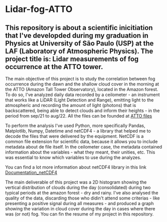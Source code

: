 # Lidar-fog-ATTO
## This repository is about a scientific inicitiation that I've developded during my graduation in Physics at University of São Paulo (USP) at the LAF (Laboratory of Atmospheric Physics). The project title is: Lidar measurements of fog occurrence at the ATTO tower.

The main objective of this project is to study the correlation between fog occurrence during the dawn and the shallow cloud cover in the morning at the ATTO (Amazon Tall Tower Observatory), located in the Amazon forest. To do so, I've analyzed daily data recorded by a ceilometer - an instrument that works like a LiDAR (Light Detection and Range), emitting light to the atmospheric and recording the amount of light (photons) that is backscattered, being able to detect clouds and inform their heights -  in the period from sep/21 to aug/22. All the files can be founded at [ATTO files](http://ftp.lfa.if.usp.br/ftp/public/ATTO/Campina/Ceilometer/)

To perform the analysis I've used Python, more specifically Pandas, Matplotlib, Numpy, Datetime and netCDF4 - a library that helped me to decode the files that were delivered by the equipment. NetCDF is a common file extension for scientific data, because it allows you to include metadata about de file itself. In the ceilometer case, the metadata contained information about the variables - what they meant, their unities, etc. This was essential to know which variables to use during the analyzes.

You can find a lot more information about netCDF4 library in this link [Documentation_netCDF4](https://unidata.github.io/netcdf4-python/)

The main deliverable of this project was a 2D histogram showing the vertical distribution of clouds during the day (consolidated) during two typical periods at the amazon forest - dry and rainy. I've also analysed the quality of the data, discarding those who didin't attend some criterias - like presenting a positive signal during all measures - and produced a graph showing the variation in cloud cover during the day in cases where there was (or not) fog. You can fin the resume of my project in this repository.
